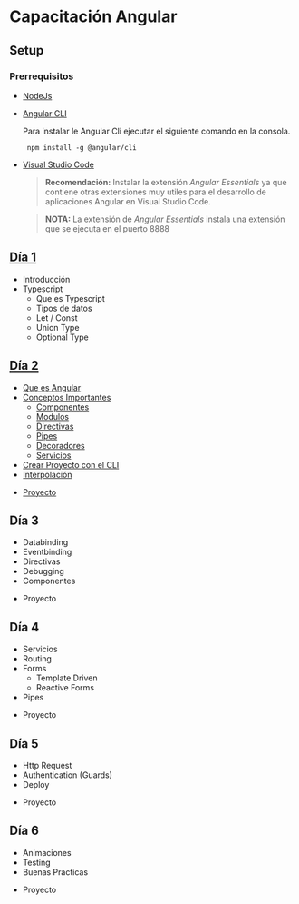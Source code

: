# Capacitación Angular

## Setup

### Prerrequisitos
* [NodeJs](https://nodejs.org/)
* [Angular CLI](https://cli.angular.io/)
  
  Para instalar le Angular Cli ejecutar el siguiente comando en la consola.
  ```
   npm install -g @angular/cli
  ```
* [Visual Studio Code](https://code.visualstudio.com/) 
  > **Recomendación:** Instalar la extensión _Angular Essentials_ ya que contiene otras extensiones muy utiles para el desarrollo de aplicaciones Angular en Visual Studio Code.

  > **NOTA:** La extensión de _Angular Essentials_ instala una extensión que se ejecuta en el puerto 8888

## [Día 1](https://github.com/arias9306/capacitacion-angular/blob/master/dia1)

* Introducción
* Typescript
  * Que es Typescript
  * Tipos de datos
  * Let / Const
  * Union Type
  * Optional Type



## [Día 2](https://github.com/arias9306/capacitacion-angular/blob/master/dia2.md#d%C3%ADa-2)

* [Que es Angular](https://github.com/arias9306/capacitacion-angular/blob/master/dia2.md#que-es-angular)
* [Conceptos Importantes](https://github.com/arias9306/capacitacion-angular/blob/master/dia2.md#conceptos-importantes)
  * [Componentes](https://github.com/arias9306/capacitacion-angular/blob/master/dia2.md#componentes)
  * [Modulos](https://github.com/arias9306/capacitacion-angular/blob/master/dia2.md#modulos)
  * [Directivas](https://github.com/arias9306/capacitacion-angular/blob/master/dia2.md#directivas)
  * [Pipes](https://github.com/arias9306/capacitacion-angular/blob/master/dia2.md#pipes)
  * [Decoradores](https://github.com/arias9306/capacitacion-angular/blob/master/dia2.md#decoradores)
  * [Servicios](https://github.com/arias9306/capacitacion-angular/blob/master/dia2.md#servicios)
* [Crear Proyecto con el CLI](https://github.com/arias9306/capacitacion-angular/blob/master/dia2.md#crear-proyecto-con-el-cli)
* [Interpolación](https://github.com/arias9306/capacitacion-angular/blob/master/dia2.md#interpolaci%C3%B3n)
+ [Proyecto](https://github.com/arias9306/capacitacion-angular/blob/master/dia2.md#proyecto)


## Día 3
  
* Databinding
* Eventbinding
* Directivas
* Debugging
* Componentes
+ Proyecto


## Día 4

* Servicios
* Routing
* Forms
  * Template Driven
  * Reactive Forms
* Pipes
+ Proyecto


## Día 5

* Http Request
* Authentication (Guards)
* Deploy
+ Proyecto

## Día 6 

* Animaciones
* Testing
* Buenas Practicas
+ Proyecto
